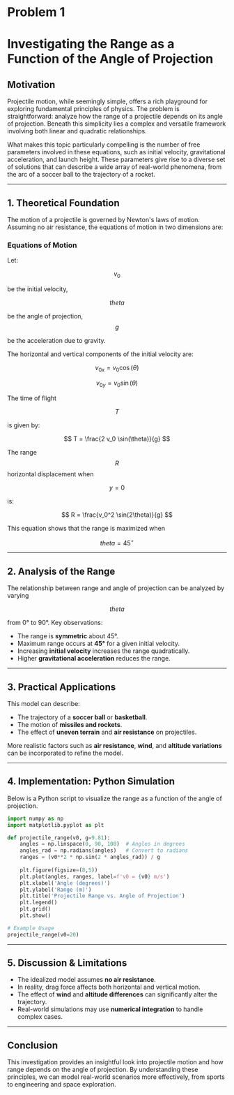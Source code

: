 # Problem 1
# Investigating the Range as a Function of the Angle of Projection

## Motivation

Projectile motion, while seemingly simple, offers a rich playground for exploring fundamental principles of physics. The problem is straightforward: analyze how the range of a projectile depends on its angle of projection. Beneath this simplicity lies a complex and versatile framework involving both linear and quadratic relationships.

What makes this topic particularly compelling is the number of free parameters involved in these equations, such as initial velocity, gravitational acceleration, and launch height. These parameters give rise to a diverse set of solutions that can describe a wide array of real-world phenomena, from the arc of a soccer ball to the trajectory of a rocket.

---

## 1. Theoretical Foundation

The motion of a projectile is governed by Newton's laws of motion. Assuming no air resistance, the equations of motion in two dimensions are:

### Equations of Motion

Let:

 $$
 v_0 
$$ 
 
 be the initial velocity,

 $$
 theta 
 $$
 
  be the angle of projection,
$$
 g 
$$

 be the acceleration due to gravity.

The horizontal and vertical components of the initial velocity are:

$$
 v_{0x} = v_0 \cos(\theta) 
 $$

$$
 v_{0y} = v_0 \sin(\theta) 
 $$
 

The time of flight 

$$
 T 
 $$ 
 
 is given by:

$$
 T = \frac{2 v_0 \sin(\theta)}{g} 
 $$


The range 
$$ 
R 
$$ 
horizontal displacement when 

$$
 y = 0 
 $$

  is:

 $$
 R = \frac{v_0^2 \sin(2\theta)}{g} 
 $$

This equation shows that the range is maximized when 

$$
theta = 45^\circ 
$$



---

## 2. Analysis of the Range

The relationship between range and angle of projection can be analyzed by varying 

$$
theta 
  $$ 
 
 from 0° to 90°. Key observations:

- The range is **symmetric** about 45°.
- Maximum range occurs at **45°** for a given initial velocity.
- Increasing **initial velocity** increases the range quadratically.
- Higher **gravitational acceleration** reduces the range.

---

## 3. Practical Applications

This model can describe:
- The trajectory of a **soccer ball** or **basketball**.
- The motion of **missiles and rockets**.
- The effect of **uneven terrain** and **air resistance** on projectiles.

More realistic factors such as **air resistance**, **wind**, and **altitude variations** can be incorporated to refine the model.

---

## 4. Implementation: Python Simulation

Below is a Python script to visualize the range as a function of the angle of projection.

```python
import numpy as np
import matplotlib.pyplot as plt

def projectile_range(v0, g=9.81):
    angles = np.linspace(0, 90, 100)  # Angles in degrees
    angles_rad = np.radians(angles)   # Convert to radians
    ranges = (v0**2 * np.sin(2 * angles_rad)) / g
    
    plt.figure(figsize=(8,5))
    plt.plot(angles, ranges, label=f'v0 = {v0} m/s')
    plt.xlabel('Angle (degrees)')
    plt.ylabel('Range (m)')
    plt.title('Projectile Range vs. Angle of Projection')
    plt.legend()
    plt.grid()
    plt.show()

# Example Usage
projectile_range(v0=20)
```

---

## 5. Discussion & Limitations

- The idealized model assumes **no air resistance**.
- In reality, drag force affects both horizontal and vertical motion.
- The effect of **wind** and **altitude differences** can significantly alter the trajectory.
- Real-world simulations may use **numerical integration** to handle complex cases.

---

## Conclusion

This investigation provides an insightful look into projectile motion and how range depends on the angle of projection. By understanding these principles, we can model real-world scenarios more effectively, from sports to engineering and space exploration.

